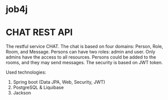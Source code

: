 # job4j
# CHAT REST API
The restful service CHAT. The chat is based on four domains: Person, Role, Room, and Message.
Persons can have two roles: admin and user. Only admins have the access to all resources.
Persons could be added to the rooms, and they may send messages.
The security is based on JWT token.

Used technologies:
1) Spring boot (Data JPA, Web, Security, JWT)
2) PostgreSQL & Liquibase 
3) Jackson